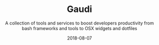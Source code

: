 ---
type: project
title: 'Gaudi'
tags: ['opendata', 'semantic-web', 'data-quality']
summary: 'A collection of tools and services to boost developers productivity from bash frameworks and tools to OSX widgets and dotfiles'
subtitle: 'A collection of tools and services to boost developers productivity from bash frameworks and tools to OSX widgets and dotfiles'
layout: ProjectLayout
github: 'https://github.com/g-udi'
featured: 'false'
date: '2018-08-07'
---
